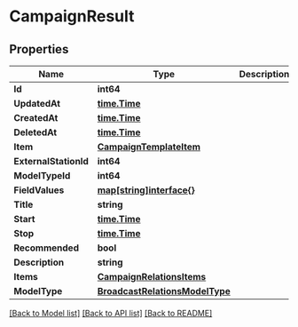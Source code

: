 # CampaignResult

## Properties

Name | Type | Description | Notes
------------ | ------------- | ------------- | -------------
**Id** | **int64** |  | 
**UpdatedAt** | [**time.Time**](time.Time.md) |  | 
**CreatedAt** | [**time.Time**](time.Time.md) |  | 
**DeletedAt** | [**time.Time**](time.Time.md) |  | 
**Item** | [**CampaignTemplateItem**](CampaignTemplateItem.md) |  | [optional] 
**ExternalStationId** | **int64** |  | [optional] 
**ModelTypeId** | **int64** |  | 
**FieldValues** | [**map[string]interface{}**](.md) |  | [optional] 
**Title** | **string** |  | [optional] 
**Start** | [**time.Time**](time.Time.md) |  | 
**Stop** | [**time.Time**](time.Time.md) |  | 
**Recommended** | **bool** |  | [optional] 
**Description** | **string** |  | [optional] 
**Items** | [**CampaignRelationsItems**](CampaignRelations_items.md) |  | [optional] 
**ModelType** | [**BroadcastRelationsModelType**](BroadcastRelations_model_type.md) |  | [optional] 

[[Back to Model list]](../README.md#documentation-for-models) [[Back to API list]](../README.md#documentation-for-api-endpoints) [[Back to README]](../README.md)



